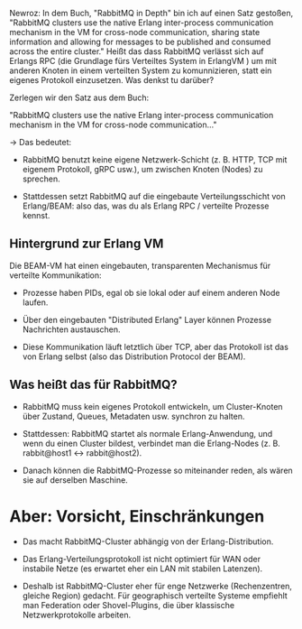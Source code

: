 Newroz: In dem Buch, "RabbitMQ in Depth" bin ich auf einen Satz gestoßen,
"RabbitMQ clusters use the native Erlang inter-process communication mechanism in 
the VM for cross-node communication, sharing state information and allowing for messages to be 
published and consumed across the entire cluster."
Heißt das dass RabbitMQ verlässt sich auf Erlangs RPC (die Grundlage fürs Verteiltes System in ErlangVM ) um mit anderen Knoten in einem verteilten System zu komunnizieren, statt ein eigenes  Protokoll einzusetzen. Was denkst tu darüber?

Zerlegen wir den Satz aus dem Buch:

"RabbitMQ clusters use the native Erlang inter-process communication mechanism in the VM for cross-node communication..."

-> Das bedeutet:

- RabbitMQ benutzt keine eigene Netzwerk-Schicht (z. B. HTTP, TCP mit eigenem Protokoll, gRPC usw.), um zwischen Knoten (Nodes) zu sprechen.

- Stattdessen setzt RabbitMQ auf die eingebaute Verteilungsschicht von Erlang/BEAM: also das, was du als Erlang RPC / verteilte Prozesse kennst.

## Hintergrund zur Erlang VM

Die BEAM-VM hat einen eingebauten, transparenten Mechanismus für verteilte Kommunikation:

 -   Prozesse haben PIDs, egal ob sie lokal oder auf einem anderen Node laufen.

 -   Über den eingebauten "Distributed Erlang" Layer können Prozesse Nachrichten austauschen.

 -   Diese Kommunikation läuft letztlich über TCP, aber das Protokoll ist das von Erlang selbst (also das Distribution Protocol der BEAM).

## Was heißt das für RabbitMQ?

- RabbitMQ muss kein eigenes Protokoll entwickeln, um Cluster-Knoten über Zustand, Queues, Metadaten usw. synchron zu halten.

- Stattdessen: RabbitMQ startet als normale Erlang-Anwendung, und wenn du einen Cluster bildest, verbindet man die Erlang-Nodes (z. B. rabbit@host1 ↔ rabbit@host2).

- Danach können die RabbitMQ-Prozesse so miteinander reden, als wären sie auf derselben Maschine.

# Aber: Vorsicht, Einschränkungen

- Das macht RabbitMQ-Cluster abhängig von der Erlang-Distribution.

- Das Erlang-Verteilungsprotokoll ist nicht optimiert für WAN oder instabile Netze (es erwartet eher ein LAN mit stabilen Latenzen).

- Deshalb ist RabbitMQ-Cluster eher für enge Netzwerke (Rechenzentren, gleiche Region) gedacht. Für geographisch verteilte Systeme empfiehlt man Federation oder Shovel-Plugins, die über klassische Netzwerkprotokolle arbeiten.